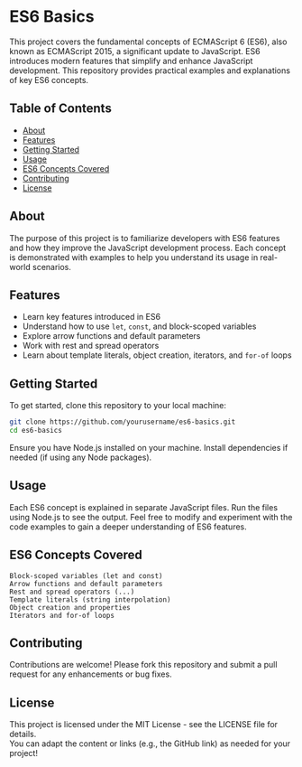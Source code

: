 # ES6 Basics

This project covers the fundamental concepts of ECMAScript 6 (ES6), also known as ECMAScript 2015, a significant update to JavaScript. ES6 introduces modern features that simplify and enhance JavaScript development. This repository provides practical examples and explanations of key ES6 concepts.

## Table of Contents
- [About](#about)
- [Features](#features)
- [Getting Started](#getting-started)
- [Usage](#usage)
- [ES6 Concepts Covered](#es6-concepts-covered)
- [Contributing](#contributing)
- [License](#license)

## About
The purpose of this project is to familiarize developers with ES6 features and how they improve the JavaScript development process. Each concept is demonstrated with examples to help you understand its usage in real-world scenarios.

## Features
- Learn key features introduced in ES6
- Understand how to use `let`, `const`, and block-scoped variables
- Explore arrow functions and default parameters
- Work with rest and spread operators
- Learn about template literals, object creation, iterators, and `for-of` loops

## Getting Started
To get started, clone this repository to your local machine:
```bash
git clone https://github.com/yourusername/es6-basics.git
cd es6-basics
```
  Ensure you have Node.js installed on your machine. Install dependencies if needed (if using any Node packages).

## Usage
Each ES6 concept is explained in separate JavaScript files. Run the files using Node.js to see the output. 
Feel free to modify and experiment with the code examples to gain a deeper understanding of ES6 features.

## ES6 Concepts Covered
    Block-scoped variables (let and const)
    Arrow functions and default parameters
    Rest and spread operators (...)
    Template literals (string interpolation)
    Object creation and properties
    Iterators and for-of loops
## Contributing
Contributions are welcome! Please fork this repository and submit a pull request for any enhancements or bug fixes.

## License
This project is licensed under the MIT License - see the LICENSE file for details.    
      You can adapt the content or links (e.g., the GitHub link) as needed for your project!
